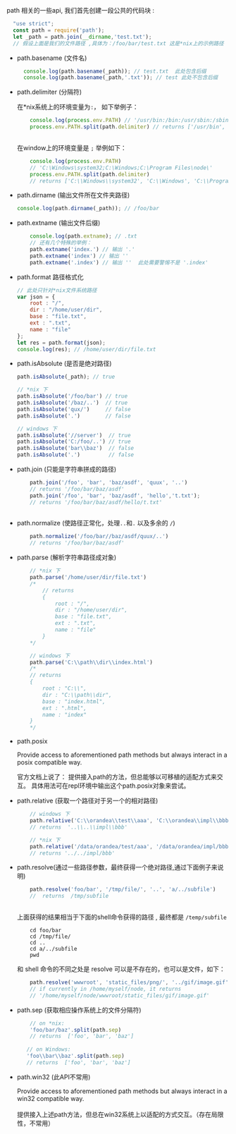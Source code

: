 path 相关的一些api, 我们首先创建一段公共的代码块 :

```javascript
  "use strict";
  const path = require('path');
  let _path = path.join(__dirname,'test.txt'); 
  // 假设上面是我们的文件路径 ,具体为：/foo/bar/test.txt 这是*nix上的示例路径
```

- path.basename (文件名)
  ```javascript
    console.log(path.basename(_path)); // test.txt  此处包含后缀
    console.log(path.basename(_path,'.txt')); // test 此处不包含后缀
	```
- path.delimiter (分隔符)

    在*nix系统上的环境变量为`:`， 如下举例子：

    ```javascript
        console.log(process.env.PATH) // '/usr/bin:/bin:/usr/sbin:/sbin:/usr/local/bin'
        process.env.PATH.split(path.delimiter) // returns ['/usr/bin', '/bin', '/usr/sbin', '/sbin', '/usr/local/bin']
        
    ```

  在window上的环境变量是 `;` 举例如下：

    ```javascript
        console.log(process.env.PATH) 
        // 'C:\Windows\system32;C:\Windows;C:\Program Files\node\'
        process.env.PATH.split(path.delimiter)
        // returns ['C:\\Windows\\system32', 'C:\\Windows', 'C:\\Program Files\\node\\']
    ```

- path.dirname (输出文件所在文件夹路径)

    ```javascript
    console.log(path.dirname(_path)); // /foo/bar
    ```

- path.extname (输出文件后缀)

    ```javascript
        console.log(path.extname); // .txt
        // 还有几个特殊的举例：
        path.extname('index.') // 输出 '.'
        path.extname('index') // 输出 ''
        path.extname('.index') // 输出 ''  此处需要警惕不是 '.index'
    ```

- path.format 路径格式化

    ```javascript
    // 此处只针对*nix文件系统路径
    var json = {
        root : "/",
        dir : "/home/user/dir",
        base : "file.txt",
        ext : ".txt",
        name : "file"
    };
    let res = path.format(json);
    console.log(res); // /home/user/dir/file.txt
    ```

- path.isAbsolute (是否是绝对路径)

    ```javascript
    path.isAbsolute(_path); // true

    // *nix 下
    path.isAbsolute('/foo/bar') // true
    path.isAbsolute('/baz/..')  // true
    path.isAbsolute('qux/')     // false
    path.isAbsolute('.')        // false
    
    // windows 下
    path.isAbsolute('//server')  // true
    path.isAbsolute('C:/foo/..') // true
    path.isAbsolute('bar\\baz')  // false
    path.isAbsolute('.')         // false	

    ```

- path.join (只能是字符串拼成的路径)

    ```javascript
        path.join('/foo', 'bar', 'baz/asdf', 'quux', '..')
        // returns '/foo/bar/baz/asdf'
        path.join('/foo', 'bar', 'baz/asdf', 'hello','t.txt'); 
        // returns '/foo/bar/baz/asdf/hello/t.txt'
        
    ```

- path.normalize (使路径正常化，处理`..`和`.` 以及多余的 `/`)

    ```javascript
        path.normalize('/foo/bar//baz/asdf/quux/..')
        // returns '/foo/bar/baz/asdf'
    ```

- path.parse (解析字符串路径成对象)

    ```javascript  
        // *nix 下
        path.parse('/home/user/dir/file.txt')
        /*
            // returns
            {
                root : "/",
                dir : "/home/user/dir",
                base : "file.txt",
                ext : ".txt",
                name : "file"
            }
        */

        // windows 下
        path.parse('C:\\path\\dir\\index.html')
        /*
        // returns
        {
            root : "C:\\",
            dir : "C:\\path\\dir",
            base : "index.html",
            ext : ".html",
            name : "index"
        }
        */

    ```

- path.posix

  Provide access to aforementioned path methods but always interact in a posix compatible way.
  
  官方文档上说了： 提供接入path的方法，但总能够以可移植的适配方式来交互。 具体用法可在repl环境中输出这个path.posix对象来尝试。

- path.relative (获取一个路径对于另一个的相对路径)

    ```javascript
        // windows 下
        path.relative('C:\\orandea\\test\\aaa', 'C:\\orandea\\impl\\bbb')
        // returns  '..\\..\\impl\\bbb'

        // *nix 下
        path.relative('/data/orandea/test/aaa', '/data/orandea/impl/bbb')
        // returns '../../impl/bbb'
    ```

- path.resolve(通过一些路径参数，最终获得一个绝对路径,通过下面例子来说明)

    ```javascript
        path.resolve('foo/bar', '/tmp/file/', '..', 'a/../subfile')
        //  returns  /tmp/subfile
        
    ```

    上面获得的结果相当于下面的shell命令获得的路径 , 最终都是 `/temp/subfile`

    ```shell
        cd foo/bar
        cd /tmp/file/
        cd ..
        cd a/../subfile
        pwd
    ```

    和 shell 命令的不同之处是 resolve 可以是不存在的，也可以是文件，如下：

    ```javascript
        path.resolve('wwwroot', 'static_files/png/', '../gif/image.gif')
        // if currently in /home/myself/node, it returns
        // '/home/myself/node/wwwroot/static_files/gif/image.gif'
    ```

- path.sep (获取相应操作系统上的文件分隔符)

  ```javascript
	  // on *nix:
	  'foo/bar/baz'.split(path.sep)
      // returns  ['foo', 'bar', 'baz']
	
	 // on Windows:
	 'foo\\bar\\baz'.split(path.sep)
     // returns  ['foo', 'bar', 'baz']

  ```

- path.win32 (此API不常用)

    Provide access to aforementioned path methods but always interact in a win32 compatible way. <br><br>
    提供接入上述path方法，但总在win32系统上以适配的方式交互。（存在局限性，不常用）